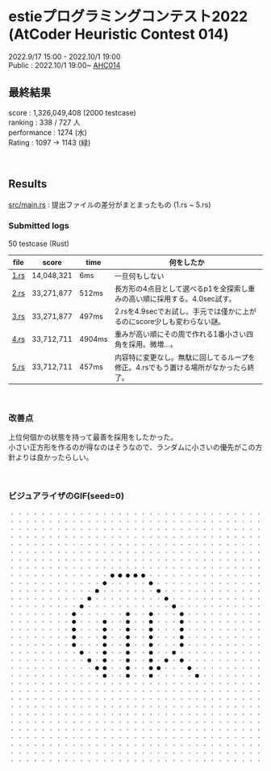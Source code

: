 # estieプログラミングコンテスト2022 (AtCoder Heuristic Contest 014)

2022.9/17 15:00 - 2022.10/1 19:00  
Public : 2022.10/1 19:00~
[AHC014](https://atcoder.jp/contests/ahc014/tasks/ahc014_a)  


## 最終結果
score : 1,326,049,408 (2000 testcase)  
ranking : 338 / 727 人  
performance : 1274 (水)  
Rating : 1097 -> 1143 (緑)

<br>

## Results
[src/main.rs](src/main.rs) : 提出ファイルの差分がまとまったもの (1.rs ~ 5.rs)

### Submitted logs
50 testcase (Rust)

| file | score | time | 何をしたか |
| ---- | ---- | ---- | ---- |
| [1.rs](src/bin/1.rs) | 14,048,321 | 6ms | 一旦何もしない |
| [2.rs](src/bin/2.rs) | 33,271,877 | 512ms | 長方形の4点目として選べるp1を全探索し重みの高い順に採用する。4.0sec試す。 |
| [3.rs](src/bin/3.rs) | 33,271,877 | 497ms | 2.rsを4.9secでお試し。手元では僅かに上がるのにscore少しも変わらない謎。 |
| [4.rs](src/bin/4.rs) | 33,712,711 | 4904ms | 重みが高い順にその周で作れる1番小さい四角を採用。微増…。 |
| [5.rs](src/bin/5.rs) | 33,712,711 | 457ms | 内容特に変更なし。無駄に回してるループを修正。4.rsでもう置ける場所がなかったら終了。 |

<br>

### 改善点
上位何個かの状態を持って最善を採用をしたかった。  
小さい正方形を作るのが得なのはそうなので、ランダムに小さいの優先がこの方針よりは良かったらしい。  

<br>

### ビジュアライザのGIF(seed=0)
![demo](vis_seed0.gif)  
